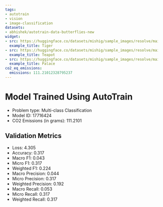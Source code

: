 ```yaml
---
tags:
- autotrain
- vision
- image-classification
datasets:
- abhishek/autotrain-data-butterflies-new
widget:
- src: https://huggingface.co/datasets/mishig/sample_images/resolve/main/tiger.jpg
  example_title: Tiger
- src: https://huggingface.co/datasets/mishig/sample_images/resolve/main/teapot.jpg
  example_title: Teapot
- src: https://huggingface.co/datasets/mishig/sample_images/resolve/main/palace.jpg
  example_title: Palace
co2_eq_emissions:
  emissions: 111.21012328795237
---
```


# Model Trained Using AutoTrain

- Problem type: Multi-class Classification
- Model ID: 17716424
- CO2 Emissions (in grams): 111.2101

## Validation Metrics

- Loss: 4.305
- Accuracy: 0.317
- Macro F1: 0.043
- Micro F1: 0.317
- Weighted F1: 0.224
- Macro Precision: 0.044
- Micro Precision: 0.317
- Weighted Precision: 0.192
- Macro Recall: 0.053
- Micro Recall: 0.317
- Weighted Recall: 0.317